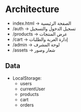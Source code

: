 # Architecture

- index.html → الصفحة الرئيسية
- /auth → تسجيل الدخول والتسجيل
- /products → عرض المنتجات
- /cart → إدارة العربة والطلبات
- /admin → لوحة المشرف
- /assets → شعار وصور

## Data
- LocalStorage:
  - users
  - currentUser
  - products
  - cart
  - orders
